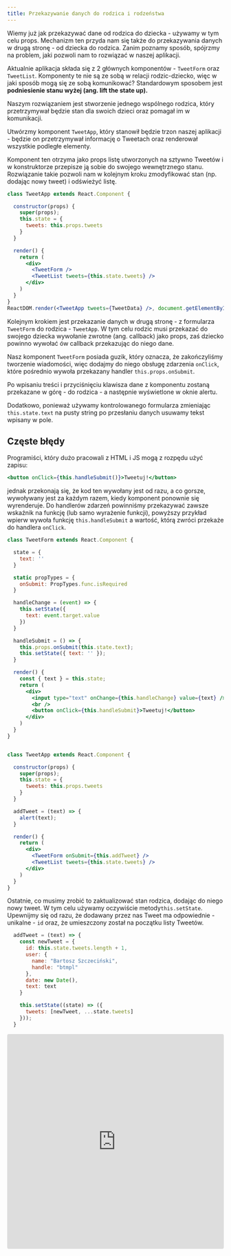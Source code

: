 ```yaml
---
title: Przekazywanie danych do rodzica i rodzeństwa
---
```


Wiemy już jak przekazywać dane od rodzica do dziecka - używamy w tym celu props. Mechanizm ten przyda nam się także do przekazywania danych w drugą stronę - od dziecka do rodzica. Zanim poznamy sposób, spójrzmy na problem, jaki pozwoli nam to rozwiązać w naszej aplikacji.

Aktualnie aplikacja składa się z 2 głównych komponentów - `TweetForm` oraz `TweetList`. Komponenty te nie są ze sobą w relacji rodzic-dziecko, więc w jaki sposób mogą się ze sobą komunikować? Standardowym sposobem jest **podniesienie stanu wyżej (ang. lift the state up).**

Naszym rozwiązaniem jest stworzenie jednego wspólnego rodzica, który przetrzymywał będzie stan dla swoich dzieci oraz pomagał im w komunikacji.

Utwórzmy komponent `TweetApp`, który stanowił będzie trzon naszej aplikacji - będzie on przetrzymywał informację o Tweetach oraz renderował wszystkie podległe elementy.

Komponent ten otrzyma jako props listę utworzonych na sztywno Tweetów i w konstruktorze przepisze ją sobie do swojego wewnętrznego stanu. Rozwiązanie takie pozwoli nam w kolejnym kroku zmodyfikować stan (np. dodając nowy tweet) i odświeżyć listę.

```jsx
class TweetApp extends React.Component {

  constructor(props) {
    super(props);
    this.state = {
      tweets: this.props.tweets
    }
  }

  render() {
    return (
      <div>
        <TweetForm />
        <TweetList tweets={this.state.tweets} />                
      </div>
    )
  }
}
ReactDOM.render(<TweetApp tweets={TweetData} />, document.getElementById('root'));
```

Kolejnym krokiem jest przekazanie danych w drugą stronę - z formularza `TweetForm` do rodzica - `TweetApp`. W tym celu rodzic musi przekazać do swojego dziecka wywołanie zwrotne (ang. callback) jako props, zaś dziecko powinno wywołać ów callback przekazując do niego dane.

Nasz komponent `TweetForm` posiada guzik, który oznacza, że zakończyliśmy tworzenie wiadomości, więc dodajmy do niego obsługę zdarzenia `onClick`, które pośrednio wywoła przekazany handler `this.props.onSubmit`.

Po wpisaniu treści i przyciśnięciu klawisza dane z komponentu zostaną przekazane w górę - do rodzica - a następnie wyświetlone w oknie alertu.

Dodatkowo, ponieważ używamy kontrolowanego formularza zmieniając `this.state.text` na pusty string po przesłaniu danych usuwamy tekst wpisany w pole.

## Częste błędy

Programiści, który dużo pracowali z HTML i JS mogą z rozpędu użyć zapisu:

```jsx
<button onClick={this.handleSubmit()}>Tweetuj!</button>
```

jednak przekonają się, że kod ten wywołany jest od razu, a co gorsze, wywoływany jest za każdym razem, kiedy komponent ponownie się wyrenderuje. Do handlerów zdarzeń powinniśmy przekazywać zawsze wskaźnik na funkcję (lub samo wyrażenie funkcji), powyższy przykład wpierw wywoła funkcję `this.handleSubmit` a wartość, którą zwróci przekaże do handlera `onClick`.

```jsx
class TweetForm extends React.Component {

  state = {
    text: ''
  }

  static propTypes = {
    onSubmit: PropTypes.func.isRequired
  }

  handleChange = (event) => {
    this.setState({
      text: event.target.value
    })
  }

  handleSubmit = () => {
    this.props.onSubmit(this.state.text);
    this.setState({ text: '' });
  }

  render() {
    const { text } = this.state;
    return (
      <div>
        <input type="text" onChange={this.handleChange} value={text} />
        <br />
        <button onClick={this.handleSubmit}>Tweetuj!</button>
      </div>                    
    )
  }          
}


class TweetApp extends React.Component {

  constructor(props) {
    super(props);
    this.state = {
      tweets: this.props.tweets
    }
  }

  addTweet = (text) => {
    alert(text);
  }

  render() {
    return (
      <div>
        <TweetForm onSubmit={this.addTweet} />
        <TweetList tweets={this.state.tweets} />                
      </div>
    )
  }
}
```

Ostatnie, co musimy zrobić to zaktualizować stan rodzica, dodając do niego nowy tweet. W tym celu używamy oczywiście metody`this.setState`. Upewnijmy się od razu, że dodawany przez nas Tweet ma odpowiednie - unikalne - `id` oraz, że umieszczony został na początku listy Tweetów.

```jsx
  addTweet = (text) => {
    const newTweet = {
      id: this.state.tweets.length + 1,
      user: {
        name: "Bartosz Szczeciński",
        handle: "btmpl"
      },
      date: new Date(),
      text: text
    }

    this.setState((state) => ({
      tweets: [newTweet, ...state.tweets]
    }));
  }
```

<iframe src="https://codesandbox.io/embed/m4v0vq510j" style="width:100%; height:500px; border:0; border-radius: 4px; overflow:hidden;" sandbox="allow-modals allow-forms allow-popups allow-scripts allow-same-origin"></iframe>